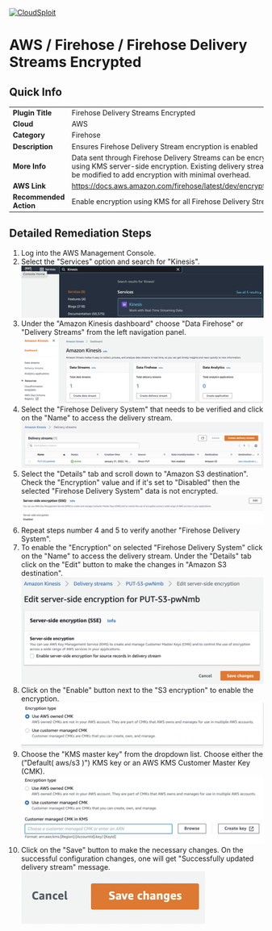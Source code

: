 [![CloudSploit](https://cloudsploit.com/img/logo-new-big-text-100.png "CloudSploit")](https://cloudsploit.com)

# AWS / Firehose / Firehose Delivery Streams Encrypted

## Quick Info

| | |
|-|-|
| **Plugin Title** | Firehose Delivery Streams Encrypted |
| **Cloud** | AWS |
| **Category** | Firehose |
| **Description** | Ensures Firehose Delivery Stream encryption is enabled |
| **More Info** | Data sent through Firehose Delivery Streams can be encrypted using KMS server-side encryption. Existing delivery streams can be modified to add encryption with minimal overhead. |
| **AWS Link** | https://docs.aws.amazon.com/firehose/latest/dev/encryption.html |
| **Recommended Action** | Enable encryption using KMS for all Firehose Delivery Streams. |

## Detailed Remediation Steps
1. Log into the AWS Management Console.
2. Select the "Services" option and search for "Kinesis". </br> <img src="/resources/aws/firehose/firehose-delivery-streams-encrypted/step2.png"/>
3. Under the "Amazon Kinesis dashboard" choose "Data Firehose" or "Delivery Streams" from the left navigation panel. </br><img src="/resources/aws/firehose/firehose-delivery-streams-encrypted/step3.png"/>
4. Select the "Firehose Delivery System" that needs to be verified and click on the "Name" to access the delivery stream.</br><img src="/resources/aws/firehose/firehose-delivery-streams-encrypted/step4.png"/>
5. Select the "Details" tab and scroll down to "Amazon S3 destination". Check the "Encryption" value and if it's set to "Disabled" then the selected "Firehose Delivery System" data is not encrypted. </br> <img src="/resources/aws/firehose/firehose-delivery-streams-encrypted/step5.png"/>
6. Repeat steps number 4 and 5 to verify another "Firehose Delivery System".</br>
7. To enable the "Encryption" on selected "Firehose Delivery System" click on the "Name" to access the delivery stream. Under the "Details" tab click on the "Edit" button to make the changes in "Amazon S3 destination". </br> <img src="/resources/aws/firehose/firehose-delivery-streams-encrypted/step7.png"/>
8. Click on the "Enable" button next to the "S3 encryption" to enable the encryption. </br> <img src="/resources/aws/firehose/firehose-delivery-streams-encrypted/step8.png"/>
9. Choose the "KMS master key" from the dropdown list. Choose either the ("Default( aws/s3 )") KMS key or an AWS KMS Customer Master Key (CMK).</br><img src="/resources/aws/firehose/firehose-delivery-streams-encrypted/step9.png"/>
10. Click on the "Save" button to make the necessary changes. On the successful configuration changes, one will get "Successfully updated delivery stream" message. </br> <img src="/resources/aws/firehose/firehose-delivery-streams-encrypted/step10.png"/>
